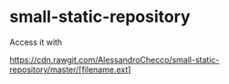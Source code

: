 # small-static-repository

Access it with

https://cdn.rawgit.com/AlessandroChecco/small-static-repository/master/[filename.ext]

